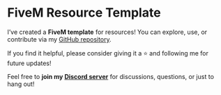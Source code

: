 # FiveM Resource Template

I’ve created a **FiveM template** for resources! You can explore, use, or contribute via my [GitHub repository](https://github.com/Maurokrekels/FiveM-Resource).

If you find it helpful, please consider giving it a ⭐ and following me for future updates!

Feel free to **join my [Discord server](https://discord.gg/e6G8rW9Kky)** for discussions, questions, or just to hang out!
